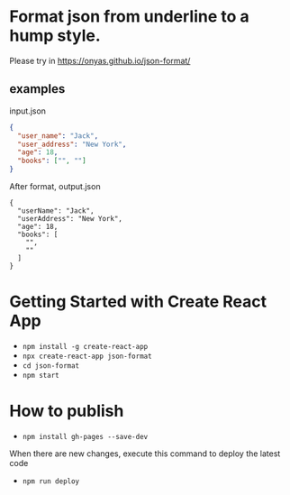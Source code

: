 # Format json from underline to a hump style.

Please try in https://onyas.github.io/json-format/

## examples

input.json

```json
{
  "user_name": "Jack",
  "user_address": "New York",
  "age": 18,
  "books": ["", ""]
}
```

After format, output.json

```
{
  "userName": "Jack",
  "userAddress": "New York",
  "age": 18,
  "books": [
    "",
    ""
  ]
}
```

# Getting Started with Create React App

- `npm install -g create-react-app`
- `npx create-react-app json-format`
- `cd json-format`
- `npm start`

# How to publish

- `npm install gh-pages --save-dev`

When there are new changes, execute this command to deploy the latest code

- `npm run deploy`

